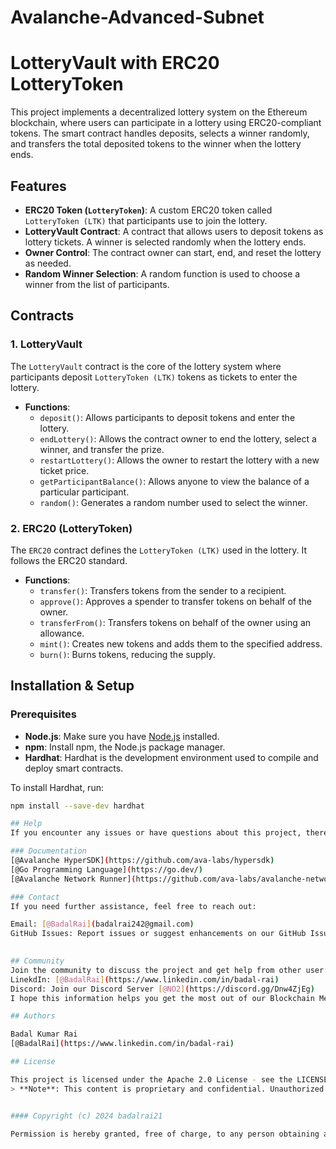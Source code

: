 # Avalanche-Advanced-Subnet

# LotteryVault with ERC20 LotteryToken

This project implements a decentralized lottery system on the Ethereum blockchain, where users can participate in a lottery using ERC20-compliant tokens. The smart contract handles deposits, selects a winner randomly, and transfers the total deposited tokens to the winner when the lottery ends.

## Features
- **ERC20 Token (`LotteryToken`)**: A custom ERC20 token called `LotteryToken (LTK)` that participants use to join the lottery.
- **LotteryVault Contract**: A contract that allows users to deposit tokens as lottery tickets. A winner is selected randomly when the lottery ends.
- **Owner Control**: The contract owner can start, end, and reset the lottery as needed.
- **Random Winner Selection**: A random function is used to choose a winner from the list of participants.

## Contracts

### 1. **LotteryVault**
The `LotteryVault` contract is the core of the lottery system where participants deposit `LotteryToken (LTK)` tokens as tickets to enter the lottery.

- **Functions**:
  - `deposit()`: Allows participants to deposit tokens and enter the lottery.
  - `endLottery()`: Allows the contract owner to end the lottery, select a winner, and transfer the prize.
  - `restartLottery()`: Allows the owner to restart the lottery with a new ticket price.
  - `getParticipantBalance()`: Allows anyone to view the balance of a particular participant.
  - `random()`: Generates a random number used to select the winner.

### 2. **ERC20 (LotteryToken)**
The `ERC20` contract defines the `LotteryToken (LTK)` used in the lottery. It follows the ERC20 standard.

- **Functions**:
  - `transfer()`: Transfers tokens from the sender to a recipient.
  - `approve()`: Approves a spender to transfer tokens on behalf of the owner.
  - `transferFrom()`: Transfers tokens on behalf of the owner using an allowance.
  - `mint()`: Creates new tokens and adds them to the specified address.
  - `burn()`: Burns tokens, reducing the supply.

## Installation & Setup

### Prerequisites
- **Node.js**: Make sure you have [Node.js](https://nodejs.org/en/) installed.
- **npm**: Install npm, the Node.js package manager.
- **Hardhat**: Hardhat is the development environment used to compile and deploy smart contracts.

To install Hardhat, run:
```bash
npm install --save-dev hardhat

## Help
If you encounter any issues or have questions about this project, there are several resources available to assist you:

### Documentation
[@Avalanche HyperSDK](https://github.com/ava-labs/hypersdk)
[@Go Programming Language](https://go.dev/)
[@Avalanche Network Runner](https://github.com/ava-labs/avalanche-network-runner)

### Contact
If you need further assistance, feel free to reach out:

Email: [@BadalRai](badalrai242@gmail.com)  
GitHub Issues: Report issues or suggest enhancements on our GitHub Issues page.  

  
## Community  
Join the community to discuss the project and get help from other user:
LinekdIn: [@BadalRai](https://www.linkedin.com/in/badal-rai)  
Discord: Join our Discord Server [@NO2](https://discord.gg/Dnw4ZjEg)    
I hope this information helps you get the most out of our Blockchain Message Manager Smart Contract project. If you have any feedback or suggestions, please let us know!

## Authors

Badal Kumar Rai                                                                                                                        
[@BadalRai](https://www.linkedin.com/in/badal-rai)

## License

This project is licensed under the Apache 2.0 License - see the LICENSE.md file for details    
> **Note**: This content is proprietary and confidential. Unauthorized copying, modification, distribution, or use of this content is strictly prohibited without explicit permission from the owner.


#### Copyright (c) 2024 badalrai21

Permission is hereby granted, free of charge, to any person obtaining a copy of this software and associated documentation files (the "Software"), to deal in the Software without restriction, including without limitation the rights to use, copy, modify, merge, publish, distribute, sublicense, and/or sell copies of the Software, and to permit persons to whom the Software is furnished to do so, subject to the following conditions:
